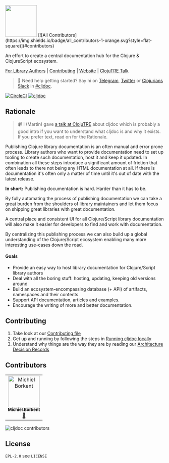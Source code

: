 <img src="resources/public/cljdoc-logo-beta-square.png" width=100 height=100>
[![All Contributors](https://img.shields.io/badge/all_contributors-1-orange.svg?style=flat-square)](#contributors)

An effort to create a central documentation hub for the Clojure & ClojureScript ecosystem.

[For Library Authors](doc/userguide/for-library-authors.adoc) | [Contributing](CONTRIBUTING.adoc) | [Website](https://cljdoc.org/) | [ClojuTRE Talk](https://www.youtube.com/watch?v=mWrvd6SE7Vg)

> :wave: Need help getting started? Say hi on [Telegram](https://telegram.me/martinklepsch), [Twitter](https://twitter.com/martinklepsch) or [Clojurians Slack](http://clojurians.net/) in [#cljdoc](https://clojurians.slack.com/messages/C8V0BQ0M6/).

[![CircleCI](https://circleci.com/gh/cljdoc/cljdoc.svg?style=svg)](https://circleci.com/gh/cljdoc/cljdoc) [![cljdoc](https://cljdoc.org/badge/cljdoc)](https://cljdoc.org/d/cljdoc)

## Rationale

> :video_camera: I (Martin) gave [a talk at ClojuTRE](https://www.youtube.com/watch?v=mWrvd6SE7Vg) about cljdoc which is probably a good intro if you want to understand what cljdoc is and why it exists. If you prefer text, read on for the Rationale.

Publishing Clojure library documentation is an often manual and error
prone process. Library authors who want to provide documentation need
to set up tooling to create such documentation, host it and keep it
updated. In combination all these steps introduce a significant amount
of friction that often leads to there not being any HTML documentation
at all. If there is documentation it's often only a matter of time until
it's out of date with the latest release.

**In short:** Publishing documentation is hard. Harder than it has to be.

By fully automating the process of publishing documentation we can take
a great burden from the shoulders of library maintainers and let them focus
on shipping great libraries with great documentation.

A central place and consistent UI for all Clojure/Script library
documentation will also make it easier for developers to find and work
with documentation.

By centralizing this publishing process we can also build up a global
understanding of the Clojure/Script ecosystem enabling many more
interesting use-cases down the road.

#### Goals

- Provide an easy way to host library documentation for Clojure/Script library authors
- Deal with all the boring stuff: hosting, updating, keeping old versions around
- Build an ecosystem-encompassing database (+ API) of artifacts, namespaces and their contents.
- Support API documentation, articles and examples.
- Encourage the writing of more and better documentation.

## Contributing

1. Take look at our [Contributing file](CONTRIBUTING.adoc)
1. Get up and running by following the steps in [Running cljdoc locally](doc/running-cljdoc-locally.md)
1. Understand why things are the way they are by reading our [Architecture Decision Records](CONTRIBUTING.adoc#architecture-decision-records)

## Contributors

<!-- ALL-CONTRIBUTORS-LIST:START - Do not remove or modify this section -->
<!-- prettier-ignore -->
<table><tr><td align="center"><a href="https://michielborkent.nl"><img src="https://avatars1.githubusercontent.com/u/284934?v=4" width="100px;" alt="Michiel Borkent"/><br /><sub><b>Michiel Borkent</b></sub></a><br /><a href="https://github.com/cljdoc/cljdoc/commits?author=borkdude" title="Documentation">📖</a></td></tr></table>

<!-- ALL-CONTRIBUTORS-LIST:END -->
![cljdoc contributors](https://opencollective.com/cljdoc/contributors.svg?width=890)

## License

`EPL-2.0` see `LICENSE`

